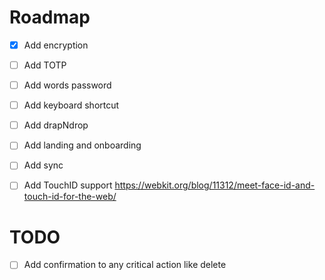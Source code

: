 # Roadmap

- [x] Add encryption
- [ ] Add TOTP
- [ ] Add words password
- [ ] Add keyboard shortcut
- [ ] Add drapNdrop
- [ ] Add landing and onboarding
- [ ] Add sync
- [ ] Add TouchID support https://webkit.org/blog/11312/meet-face-id-and-touch-id-for-the-web/


# TODO

- [ ] Add confirmation to any critical action like delete